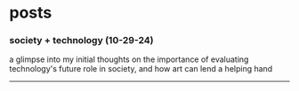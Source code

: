 # posts

### society + technology (10-29-24)

a glimpse into my initial thoughts on the importance of evaluating technology's future role in society, and how art can lend a helping hand
___
